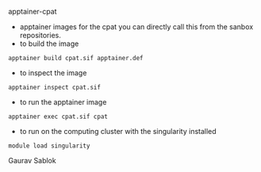 apptainer-cpat

- apptainer images for the cpat you can directly call this from the sanbox repositories. 
- to build the image
 
```
apptainer build cpat.sif apptainer.def
```
- to inspect the image
```
apptainer inspect cpat.sif
```
- to run the apptainer image 
```
apptainer exec cpat.sif cpat 
```
- to run on the computing cluster with the singularity installed
```
module load singularity
```

Gaurav Sablok
